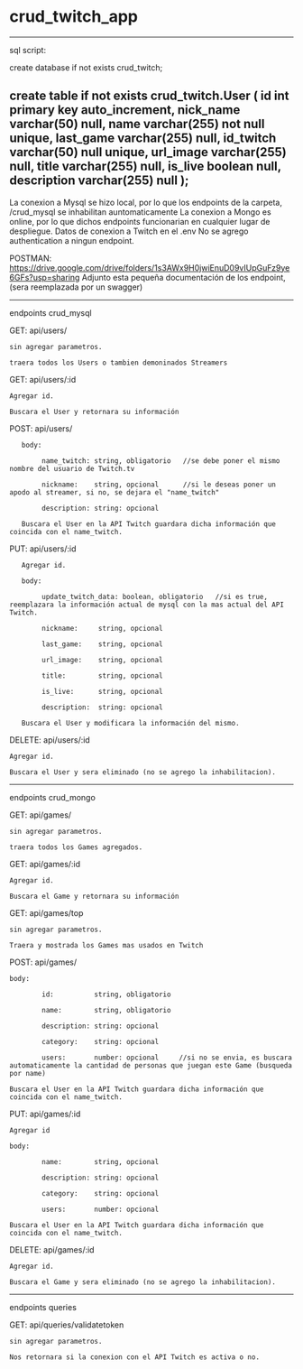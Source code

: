 # crud_twitch_app


-------------------------------------------------------------
sql script:

create database if not exists crud_twitch;

create table if not exists crud_twitch.User (
	id int primary key auto_increment,
    nick_name varchar(50) null,
    name varchar(255) not null unique,
    last_game varchar(255) null,
    id_twitch varchar(50) null unique,
    url_image varchar(255) null,
    title varchar(255) null,
    is_live boolean null,
    description varchar(255) null
);
-----------------------------------------------------------------
La conexion a Mysql se hizo local, por lo que los endpoints de la carpeta, /crud_mysql se inhabilitan auntomaticamente
La conexion a Mongo es online, por lo que dichos endpoints funcionarian en cualquier lugar de despliegue.
Datos de conexion a Twitch en el .env
No se agrego authentication a ningun endpoint.

POSTMAN: https://drive.google.com/drive/folders/1s3AWx9H0jwiEnuD09vIUpGuFz9ye6GFs?usp=sharing
Adjunto esta pequeña documentación de los endpoint, (sera reemplazada por un swagger)

-----------------------------------------------------------------

endpoints crud_mysql


  GET: api/users/
  		
	sin agregar parametros.
			
	traera todos los Users o tambien demoninados Streamers



  GET: api/users/:id
	
   	Agregar id.
			 
   	Buscara el User y retornara su información



  POST: api/users/
	
       body:
			 
            name_twitch: string, obligatorio   //se debe poner el mismo nombre del usuario de Twitch.tv
						
            nickname:    string, opcional      //si le deseas poner un apodo al streamer, si no, se dejara el "name_twitch"
						
            description: string: opcional
						
       Buscara el User en la API Twitch guardara dicha información que coincida con el name_twitch.



  PUT: api/users/:id
	
       Agregar id.
			 
       body:
			 
            update_twitch_data: boolean, obligatorio   //si es true, reemplazara la información actual de mysql con la mas actual del API Twitch.
            
            nickname:     string, opcional

            last_game:    string, opcional

            url_image:    string, opcional

            title:        string, opcional

            is_live:      string, opcional

            description:  string: opcional
						
       Buscara el User y modificara la información del mismo.



  DELETE: api/users/:id
	
   	Agregar id.
       
   	Buscara el User y sera eliminado (no se agrego la inhabilitacion).
    
-----------------------------------------------------------------

endpoints crud_mongo


  GET: api/games/
       
   	sin agregar parametros.
       
   	traera todos los Games agregados.



  GET: api/games/:id
       
   	Agregar id.
       
   	Buscara el Game y retornara su información



  GET: api/games/top
       
   	sin agregar parametros.
       
   	Traera y mostrada los Games mas usados en Twitch



  POST: api/games/
       
   	body:
            
            id:          string, obligatorio  
            
            name:        string, obligatorio  
            
            description: string: opcional
            
            category:    string: opcional
            
            users:       number: opcional     //si no se envia, es buscara automaticamente la cantidad de personas que juegan este Game (busqueda por name)
       
   	Buscara el User en la API Twitch guardara dicha información que coincida con el name_twitch.
      
       
			 
   PUT: api/games/:id
       
   	Agregar id
       
   	body:
            
            name:        string, opcional  
            
            description: string: opcional
            
            category:    string: opcional
            
            users:       number: opcional
       
   	Buscara el User en la API Twitch guardara dicha información que coincida con el name_twitch.
             
       
			 
  DELETE: api/games/:id
       
   	Agregar id.
       
   	Buscara el Game y sera eliminado (no se agrego la inhabilitacion).

-----------------------------------------------------------------

endpoints queries

GET: api/queries/validatetoken
     
   	sin agregar parametros.
     
   	Nos retornara si la conexion con el API Twitch es activa o no.
     
